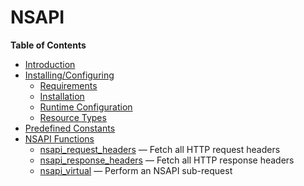 NSAPI
=====

**Table of Contents**

-   [Introduction](/intro/nsapi.html)
-   [Installing/Configuring](/nsapi/setup.html)
    -   [Requirements](/nsapi/setup.html#Requirements)
    -   [Installation](/nsapi/setup.html#Installation)
    -   [Runtime
        Configuration](/nsapi/setup.html#Runtime%20Configuration)
    -   [Resource Types](/nsapi/setup.html#Resource%20Types)
-   [Predefined Constants](/nsapi/constants.html)
-   [NSAPI Functions](/ref/nsapi.html)
    -   [nsapi\_request\_headers](/ref/nsapi.html#nsapi_request_headers)
        — Fetch all HTTP request headers
    -   [nsapi\_response\_headers](/ref/nsapi.html#nsapi_response_headers)
        — Fetch all HTTP response headers
    -   [nsapi\_virtual](/ref/nsapi.html#nsapi_virtual) — Perform an
        NSAPI sub-request
